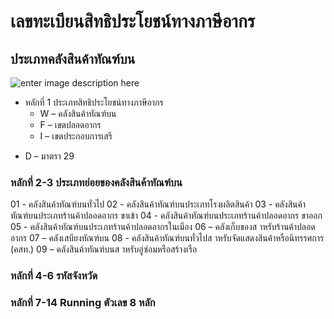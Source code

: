 เลขทะเบียนสิทธิประโยชน์ทางภาษีอากร
==

## ประเภทคลังสินค้าทัณฑ์บน

![enter image description here](https://github.com/yosarawut/ThaiCustomsClearanceHandbook/raw/master/e-tax-manual/img/tax-incentive-no-1.jpg)

- หลักที่ 1 ประเภทสิทธิประโยชน์ทางภาษีอากร
	* W – คลังสินค้าทัณฑ์บน
	* F – เขตปลอดอากร
	* I – เขตประกอบการเสรี
* D – มาตรา  29

### หลักที่ 2-3 ประเภทย่อยของคลังสินค้าทัณฑ์บน
01 - คลังสินค้าทัณฑ์บนทั่วไป 
02  - คลังสินค้าทัณฑ์บนประเภทโรงผลิตสินค้า
03  - คลังสินค้าทัณฑ์บนประเภทร้านค้าปลอดอากร ขาเข้า
04  - คลังสินค้าทัณฑ์บนประเภทร้านค้าปลอดอากร ขาออก
05  - คลังสินค้าทัณฑ์บนประเภทร้านค้าปลอดอากรในเมือง
06  – คลังเก็บของส าหรับร้านค้าปลอดอากร
07  – คลังเสบียงทัณฑ์บน
08  - คลังสินค้าทัณฑ์บนทั่วไปส าหรับจัดแสดงสินค้าหรือนิทรรศการ  (คสท.)
09  – คลังสินค้าทัณฑ์บนส าหรับอู่ซ่อมหรือสร้างเรือ

### หลักที่ 4-6 รหัสจังหวัด 
### หลักที่ 7-14  Running ตัวเลข 8 หลัก
<!--stackedit_data:
eyJoaXN0b3J5IjpbMTY0MDkzMzI3LC02MTQzMzI2ODMsLTE2MD
Q4MjczMjFdfQ==
-->